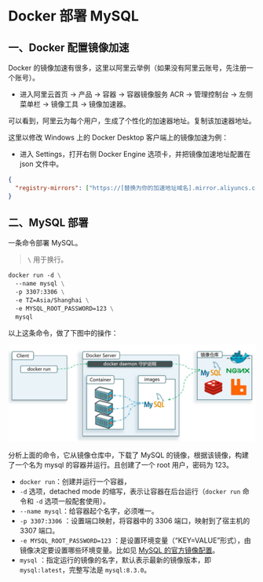 # Docker 部署 MySQL

## 一、Docker 配置镜像加速

Docker 的镜像加速有很多，这里以阿里云举例（如果没有阿里云账号，先注册一个账号）。

- 进入阿里云首页 -> 产品 -> 容器 -> 容器镜像服务 ACR -> 管理控制台 -> 左侧菜单栏 -> 镜像工具 -> 镜像加速器。

可以看到，阿里云为每个用户，生成了个性化的加速器地址。复制该加速器地址。

这里以修改 Windows 上的 Docker Desktop 客户端上的镜像加速为例：

- 进入 Settings，打开右侧 Docker Engine 选项卡，并把镜像加速地址配置在 json 文件中。

```json
{
  "registry-mirrors": ["https://[替换为你的加速地址域名].mirror.aliyuncs.com"]
}
```

## 二、MySQL 部署

一条命令部署 MySQL。

> `\` 用于换行。

```dockerfile
docker run -d \
  --name mysql \
  -p 3307:3306 \
  -e TZ=Asia/Shanghai \
  -e MYSQL_ROOT_PASSWORD=123 \
  mysql
```

以上这条命令，做了下图中的操作：

![一条命令部署MySQL](NodeAssets/Docker一条命令部署MySQL.jpg)

分析上面的命令，它从镜像仓库中，下载了 MySQL 的镜像，根据该镜像，构建了一个名为 mysql 的容器并运行。且创建了一个 root 用户，密码为 123。

- `docker run`：创建并运行一个容器，
- `-d` 选项，detached mode 的缩写，表示让容器在后台运行（`docker run` 命令和 `-d` 选项一般配套使用）。
- `--name mysql`：给容器起个名字，必须唯一。
- `-p 3307:3306` ：设置端口映射，将容器中的 3306 端口，映射到了宿主机的 3307 端口。
- `-e MYSQL_ROOT_PASSWORD=123` ：是设置环境变量（“KEY=VALUE”形式），由镜像决定要设置哪些环境变量。比如见 [MySQL 的官方镜像配置](https://hub.docker.com/_/mysql)。
- `mysql` ：指定运行的镜像的名字，默认表示最新的镜像版本，即 `mysql:latest`，完整写法是 `mysql:8.3.0`。

